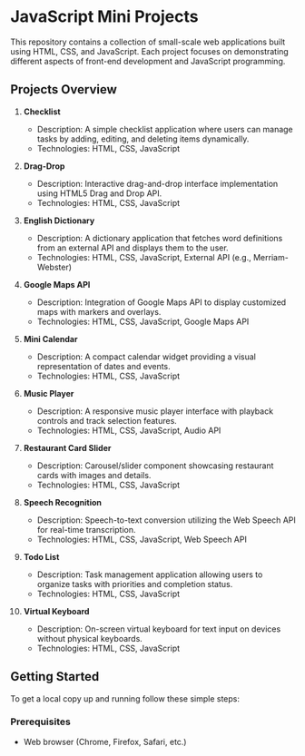 # JavaScript Mini Projects

This repository contains a collection of small-scale web applications built using HTML, CSS, and JavaScript. Each project focuses on demonstrating different aspects of front-end development and JavaScript programming.

## Projects Overview

1. **Checklist**
   - Description: A simple checklist application where users can manage tasks by adding, editing, and deleting items dynamically.
   - Technologies: HTML, CSS, JavaScript

2. **Drag-Drop**
   - Description: Interactive drag-and-drop interface implementation using HTML5 Drag and Drop API.
   - Technologies: HTML, CSS, JavaScript

3. **English Dictionary**
   - Description: A dictionary application that fetches word definitions from an external API and displays them to the user.
   - Technologies: HTML, CSS, JavaScript, External API (e.g., Merriam-Webster)

4. **Google Maps API**
   - Description: Integration of Google Maps API to display customized maps with markers and overlays.
   - Technologies: HTML, CSS, JavaScript, Google Maps API

5. **Mini Calendar**
   - Description: A compact calendar widget providing a visual representation of dates and events.
   - Technologies: HTML, CSS, JavaScript

6. **Music Player**
   - Description: A responsive music player interface with playback controls and track selection features.
   - Technologies: HTML, CSS, JavaScript, Audio API

7. **Restaurant Card Slider**
   - Description: Carousel/slider component showcasing restaurant cards with images and details.
   - Technologies: HTML, CSS, JavaScript

8. **Speech Recognition**
   - Description: Speech-to-text conversion utilizing the Web Speech API for real-time transcription.
   - Technologies: HTML, CSS, JavaScript, Web Speech API

9. **Todo List**
   - Description: Task management application allowing users to organize tasks with priorities and completion status.
   - Technologies: HTML, CSS, JavaScript

10. **Virtual Keyboard**
    - Description: On-screen virtual keyboard for text input on devices without physical keyboards.
    - Technologies: HTML, CSS, JavaScript

## Getting Started

To get a local copy up and running follow these simple steps:

### Prerequisites

- Web browser (Chrome, Firefox, Safari, etc.)


